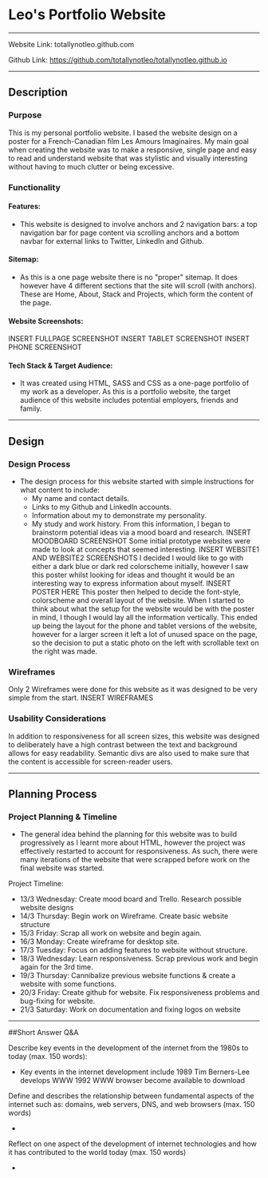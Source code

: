 # Leo's Portfolio Website 
--------------------------------------------------------------------------------------------------------------

Website Link: totallynotleo.github.com

Github Link: https://github.com/totallynotleo/totallynotleo.github.io

--------------------------------------------------------------------------------------------------------------

## Description 

### Purpose
This is my personal portfolio website. I based the website design on a poster for a French-Canadian film Les Amours Imaginaires. My main goal when creating the website was to make a responsive, single page and easy to read and understand website that was stylistic and visually interesting without having to much clutter or being excessive. 

### Functionality 
#### Features: 
- This website is designed to involve anchors and 2 navigation bars: a top navigation bar for page content via scrolling anchors and a bottom navbar for external links to Twitter, LinkedIn and Github. 

#### Sitemap: 
- As this is a one page website there is no "proper" sitemap. It does however have 4 different sections that the site will scroll (with anchors). These are Home, About, Stack and Projects, which form the content of the page. 

#### Website Screenshots:
INSERT FULLPAGE SCREENSHOT
INSERT TABLET SCREENSHOT
INSERT PHONE SCREENSHOT

#### Tech Stack & Target Audience: 
- It was created using HTML, SASS and CSS as a one-page portfolio of my work as a developer. As this is a portfolio website, the target audience of this website includes potential employers, friends and family. 

----------------------------------------------------------------------------------------------------------------

## Design 

### Design Process
- The design process for this website started with simple instructions for what content to include: 
    - My name and contact details.
    - Links to my Github and LinkedIn accounts.
    - Information about my to demonstrate my personality.
    - My study and work history.
From this information, I began to brainstorm potential ideas via a mood board and research.
INSERT MOODBOARD SCREENSHOT
Some initial prototype websites were made to look at concepts that seemed interesting. 
INSERT WEBSITE1 AND WEBSITE2 SCREENSHOTS
I decided I would like to go with either a dark blue or dark red colorscheme initially, however I saw this poster whilst looking for ideas and thought it would be an interesting way to express information about myself. 
INSERT POSTER HERE
This poster then helped to decide the font-style, colorscheme and overall layout of the website.
When I started to think about what the setup for the website would be with the poster in mind, I though I would lay all the information vertically. This ended up being the layout for the phone and tablet versions of the website, however for a larger screen it left a lot of unused space on the page, so the decision to put a static photo on the left with scrollable text on the right was made. 

### Wireframes
Only 2 Wireframes were done for this website as it was designed to be very simple from the start. 
INSERT WIREFRAMES

### Usability Considerations 
In addition to responsiveness for all screen sizes, this website was designed to deliberately have a high contrast between the text and background allows for easy readability. Semantic divs are also used to make sure that the content is accessible for screen-reader users.

----------------------------------------------------------------------------------------------------------------

## Planning Process

### Project Planning & Timeline
- The general idea behind the planning for this website was to build progressively as I learnt more about HTML, however the project was effectively restarted to account for responsiveness. As such, there were many iterations of the website that were scrapped before work on the final website was started. 

Project Timeline:
- 13/3 Wednesday: Create mood board and Trello. Research possible website designs
- 14/3 Thursday: Begin work on Wireframe. Create basic website structure
- 15/3 Friday:  Scrap all work on website and begin again. 
- 16/3 Monday: Create wireframe for desktop site. 
- 17/3 Tuesday: Focus on adding features to website without structure. 
- 18/3 Wednesday: Learn responsiveness. Scrap previous work and begin again for the 3rd time.
- 19/3 Thursday: Cannibalize previous website functions & create a website with some functions. 
- 20/3 Friday: Create github for website.  Fix responsiveness problems and bug-fixing for website. 
- 21/3 Saturday: Work on documentation and fixing logos on website

----------------------------------------------------------------------------------------------------------------

##Short Answer Q&A 

Describe key events in the development of the internet from the 1980s to today (max. 150 words):

- Key events in the internet development include 1989 Tim Berners-Lee develops WWW
1992 WWW browser become available to download 

Define and describes the relationship between fundamental aspects of the internet such as: domains, web servers, DNS, and web browsers (max. 150 words)

- 

Reflect on one aspect of the development of internet technologies and how it has contributed to the world today (max. 150 words)

- 

